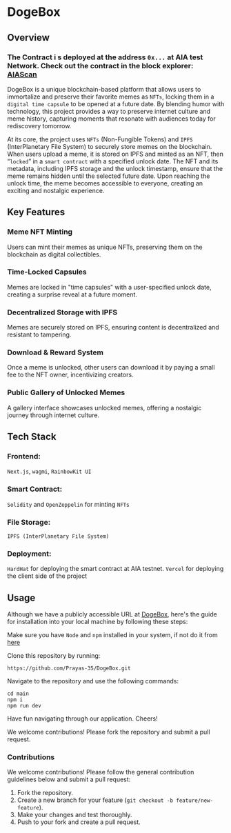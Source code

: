 # DogeBox

## Overview

### The Contract i s deployed at the address `0x...` at AIA test Network. Check out the contract in the block explorer: [AIAScan]() 
DogeBox is a unique blockchain-based platform that allows users to immortalize and preserve their favorite memes as `NFTs`, locking them in a `digital time capsule` to be opened at a future date. By blending humor with technology, this project provides a way to preserve internet culture and meme history, capturing moments that resonate with audiences today for rediscovery tomorrow.

At its core, the project uses `NFTs` (Non-Fungible Tokens) and `IPFS` (InterPlanetary File System) to securely store memes on the blockchain. When users upload a meme, it is stored on IPFS and minted as an NFT, then “`locked`” in a `smart contract` with a specified unlock date. The NFT and its metadata, including IPFS storage and the unlock timestamp, ensure that the meme remains hidden until the selected future date. Upon reaching the unlock time, the meme becomes accessible to everyone, creating an exciting and nostalgic experience.

## Key Features
### Meme NFT Minting

Users can mint their memes as unique NFTs, preserving them on the blockchain as digital collectibles.

### Time-Locked Capsules
Memes are locked in "time capsules" with a user-specified unlock date, creating a surprise reveal at a future moment.

### Decentralized Storage with IPFS
 Memes are securely stored on IPFS, ensuring content is decentralized and resistant to tampering.

### Download & Reward System
Once a meme is unlocked, other users can download it by paying a small fee to the NFT owner, incentivizing creators.

### Public Gallery of Unlocked Memes
A gallery interface showcases unlocked memes, offering a nostalgic journey through internet culture.

## Tech Stack
### Frontend:
`Next.js`, `wagmi`, `RainbowKit UI`

### Smart Contract:
`Solidity` and `OpenZeppelin` for minting `NFTs`

### File Storage:
`IPFS (InterPlanetary File System)`

### Deployment:
`HardHat` for deploying the smart contract at AIA testnet. `Vercel` for deploying the client side of the project

## Usage
Although we have a publicly accessible URL at [DogeBox](https://doge-box.vercel.app), here's the guide for installation into your local machine by following these steps:

Make sure you have `Node` and `npm` installed in your system, if not do it from [here](https://nodejs.org/en/download/prebuilt-installer)

Clone this repository by running:
```
https://github.com/Prayas-35/DogeBox.git
```

Navigate to the repository and use the following commands:

```
cd main
npm i
npm run dev
```
Have fun navigating through our application. Cheers!

We welcome contributions! Please fork the repository and submit a pull request.

### Contributions
We welcome contributions! Please follow the general contribution guidelines below and submit a pull request:

1) Fork the repository.
2) Create a new branch for your feature (`git checkout -b feature/new-feature`).
3) Make your changes and test thoroughly.
4) Push to your fork and create a pull request.